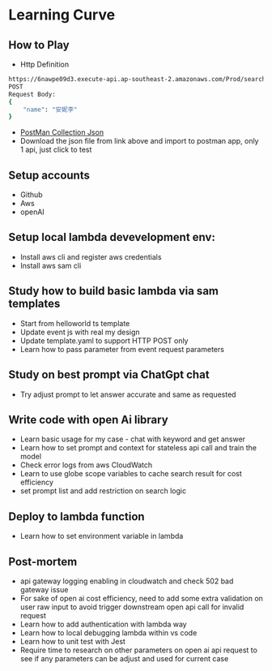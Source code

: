 # Learning Curve

## How to Play
+ Http Definition 
```bash
https://6nawpe09d3.execute-api.ap-southeast-2.amazonaws.com/Prod/search
POST
Request Body:
{
    "name": "安妮李"
}
```

+ [PostMan Collection Json](https://github.com/plutosun/play-aws/blob/main/everyoung.postman_collection.json)
+ Download the json file from link above and import to postman app, only 1 api, just click to test

## Setup accounts
+ Github
+ Aws
+ openAI

## Setup local lambda devevelopment env:
+ Install aws cli and register aws credentials
+ Install aws sam cli

## Study how to build basic lambda via sam templates 
+ Start from helloworld ts template
+ Update event js with real my design
+ Update template.yaml to support HTTP POST only
+ Learn how to pass parameter from event request parameters

## Study on best prompt via ChatGpt chat
+ Try adjust prompt to let answer accurate and same as requested

## Write code with open Ai library
+ Learn basic usage for my case - chat with keyword and get answer
+ Learn how to set prompt and context for stateless api call and train the model
+ Check error logs from aws CloudWatch
+ Learn to use globe scope variables to cache search result for cost efficiency
+ set prompt list and add restriction on search logic

## Deploy to lambda function
+ Learn how to set environment variable in lambda

## Post-mortem
+ api gateway logging enabling in cloudwatch and check 502 bad gateway issue
+ For sake of open ai cost efficiency, need to add some extra validation on user raw input to avoid trigger downstream open api call for invalid request 
+ Learn how to add authentication with lambda way
+ Learn how to local debugging lambda within vs code
+ Learn how to unit test with Jest
+ Require time to research on other parameters on open ai api request to see if any parameters can be adjust and used for current case